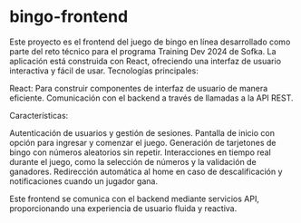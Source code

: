 # bingo-frontend
Este proyecto es el frontend del juego de bingo en línea desarrollado como parte del reto técnico para el programa Training Dev 2024 de Sofka. La aplicación está construida con React, ofreciendo una interfaz de usuario interactiva y fácil de usar.
Tecnologías principales:

React: Para construir componentes de interfaz de usuario de manera eficiente.
Comunicación con el backend a través de llamadas a la API REST.

Características:

Autenticación de usuarios y gestión de sesiones.
Pantalla de inicio con opción para ingresar y comenzar el juego.
Generación de tarjetones de bingo con números aleatorios sin repetir.
Interacciones en tiempo real durante el juego, como la selección de números y la validación de ganadores.
Redirección automática al home en caso de descalificación y notificaciones cuando un jugador gana.

Este frontend se comunica con el backend mediante servicios API, proporcionando una experiencia de usuario fluida y reactiva.
